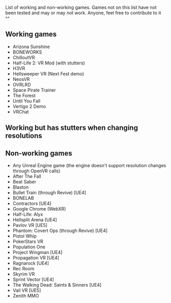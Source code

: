 List of working and non-working games. Games not on this list have not been tested and may or may not work. Anyone, feel free to contribute to it ^^

## Working games

- Arizona Sunshine
- BONEWORKS
- ChilloutVR
- Half-Life 2: VR Mod (with stutters)
- H3VR
- Hellsweeper VR (Next Fest demo)
- NeosVR
- OVRLRD
- Space Pirate Trainer
- The Forest
- Until You Fall
- Vertigo 2 Demo
- VRChat

## Working but has stutters when changing resolutions



## Non-working games

- Any Unreal Engine game (the engine doesn't support resolution changes through OpenVR calls)
- After The Fall
- Beat Saber
- Blaston
- Bullet Train (through Revive) [UE4]
- BONELAB
- Contractors [UE4]
- Google Chrome (WebXR)
- Half-Life: Alyx
- Hellsplit Arena [UE4]
- Pavlov VR [UE5]
- Phantom: Covert Ops (through Revive) [UE4]
- Pistol Whip
- PokerStars VR
- Population One
- Project Wingman [UE4]
- Propagation VR [UE4]
- Ragnarock [UE4]
- Rec Room
- Skyrim VR
- Sprint Vector [UE4]
- The Walking Dead: Saints & Sinners [UE4]
- Vail VR [UE5]
- Zenith MMO
